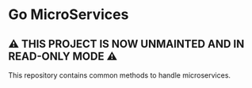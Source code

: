# Go MicroServices

## **⚠️ THIS PROJECT IS NOW UNMAINTED AND IN READ-ONLY MODE ⚠️**

This repository contains common methods to handle microservices.
